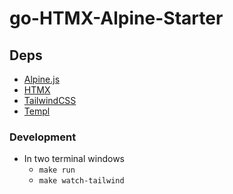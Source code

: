 # go-HTMX-Alpine-Starter

## Deps

- [Alpine.js](https://alpinejs.dev/)
- [HTMX](https://htmx.org/)
- [TailwindCSS](https://tailwindcss.com/)
- [Templ](https://templ.guide/)

### Development

- In two terminal windows
  - `make run`
  - `make watch-tailwind`
